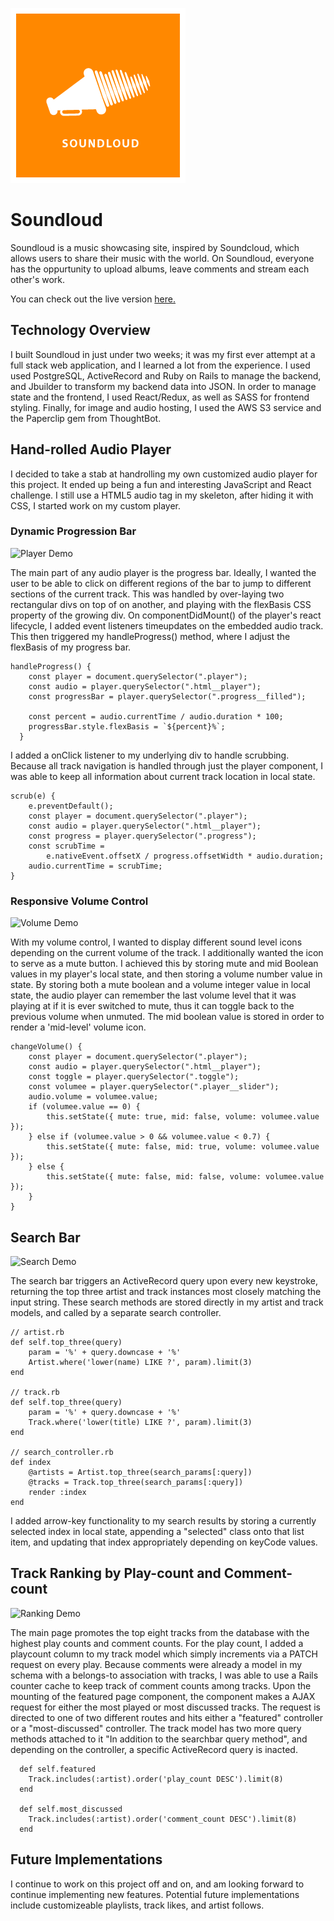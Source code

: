 ![](app/assets/images/soundloud-sq.png)

# Soundloud

Soundloud is a music showcasing site, inspired by Soundcloud, which allows users to share their music with the world. On Soundloud, everyone has the oppurtunity to upload albums, leave comments and stream each other's work.

You can check out the live version [here.](https://soundloud.herokuapp.com/#/)

## Technology Overview

I built Soundloud in just under two weeks; it was my first ever attempt at a full stack web application, and I learned a lot from the experience. I used used PostgreSQL, ActiveRecord and Ruby on Rails to manage the backend, and Jbuilder to transform my backend data into JSON. In order to manage state and the frontend, I used React/Redux, as well as SASS for frontend styling. Finally, for image and audio hosting, I used the AWS S3 service and the Paperclip gem from ThoughtBot.

## Hand-rolled Audio Player

I decided to take a stab at handrolling my own customized audio player for this project. It ended up being a fun and interesting JavaScript and React challenge. I still use a HTML5 audio tag in my skeleton, after hiding it with CSS, I started work on my custom player.

### Dynamic Progression Bar

![Player Demo](https://media.giphy.com/media/fo2bcN75NGgpaRm8Kx/giphy.gif)

The main part of any audio player is the progress bar. Ideally, I wanted the user to be able to click on different regions of the bar to jump to different sections of the current track. This was handled by over-laying two rectangular divs on top of on another, and playing with the flexBasis CSS property of the growing div. On componentDidMount() of the player's react lifecycle, I added event listeners timeupdates on the embedded audio track. This then triggered my handleProgress() method, where I adjust the flexBasis of my progress bar.

```
handleProgress() {
    const player = document.querySelector(".player");
    const audio = player.querySelector(".html__player");
    const progressBar = player.querySelector(".progress__filled");

    const percent = audio.currentTime / audio.duration * 100;
    progressBar.style.flexBasis = `${percent}%`;
  }
```
  
I added a onClick listener to my underlying div to handle scrubbing. Because all track navigation is handled through just the player component, I was able to keep all information about current track location in local state.

```
scrub(e) {
    e.preventDefault();
    const player = document.querySelector(".player");
    const audio = player.querySelector(".html__player");
    const progress = player.querySelector(".progress");
    const scrubTime =
        e.nativeEvent.offsetX / progress.offsetWidth * audio.duration;
    audio.currentTime = scrubTime;
}
```

### Responsive Volume Control

![Volume Demo](https://media.giphy.com/media/cIS2Ljr9t8y1SVyTka/giphy.gif)

With my volume control, I wanted to display different sound level icons depending on the current volume of the track. I additionally wanted the icon to serve as a mute button. I achieved this by storing mute and mid Boolean values in my player's local state, and then storing a volume number value in state. By storing both a mute boolean and a volume integer value in local state, the audio player can remember the last volume level that it was playing at if it is ever switched to mute, thus it can toggle back to the previous volume when unmuted. The mid boolean value is stored in order to render a 'mid-level' volume icon.

```
changeVolume() {
    const player = document.querySelector(".player");
    const audio = player.querySelector(".html__player");
    const toggle = player.querySelector(".toggle");
    const volumee = player.querySelector(".player__slider");
    audio.volume = volumee.value;
    if (volumee.value == 0) {
        this.setState({ mute: true, mid: false, volume: volumee.value });
    } else if (volumee.value > 0 && volumee.value < 0.7) {
        this.setState({ mute: false, mid: true, volume: volumee.value });
    } else {
        this.setState({ mute: false, mid: false, volume: volumee.value });
    }
}
```

## Search Bar

![Search Demo](https://media.giphy.com/media/1oLeDpwimRgA9MLjXY/giphy.gif)

The search bar triggers an ActiveRecord query upon every new keystroke, returning the top three artist and track instances most closely matching the input string. These search methods are stored directly in my artist and track models, and called by a separate search controller. 

```
// artist.rb
def self.top_three(query)
    param = '%' + query.downcase + '%'
    Artist.where('lower(name) LIKE ?', param).limit(3)
end

// track.rb
def self.top_three(query)
    param = '%' + query.downcase + '%'
    Track.where('lower(title) LIKE ?', param).limit(3)
end

// search_controller.rb
def index
    @artists = Artist.top_three(search_params[:query])
    @tracks = Track.top_three(search_params[:query])
    render :index
end
```

I added arrow-key functionality to my search results by storing a currently selected index in local state, appending a "selected" class onto that list item, and updating that index appropriately depending on keyCode values.

## Track Ranking by Play-count and Comment-count

![Ranking Demo](https://media.giphy.com/media/67PrfMDnVHhT1ZTz7P/giphy.gif)

The main page promotes the top eight tracks from the database with the highest play counts and comment counts. For the play count, I added a playcount column to my track model which simply increments via a PATCH request on every play. Because comments were already a model in my schema with a belongs-to association with tracks, I was able to use a Rails counter cache to keep track of comment counts among tracks. Upon the mounting of the featured page component, the component makes a AJAX request for either the most played or most discussed tracks. The request is directed to one of two different routes and hits either a "featured" controller or a "most-discussed" controller. The track model has two more query methods attached to it "In addition to the searchbar query method", and depending on the controller, a specific ActiveRecord query is inacted.

```
  def self.featured
    Track.includes(:artist).order('play_count DESC').limit(8)
  end

  def self.most_discussed
    Track.includes(:artist).order('comment_count DESC').limit(8)
  end
```

## Future Implementations

I continue to work on this project off and on, and am looking forward to continue implementing new features. Potential future implementations include customizeable playlists, track likes, and artist follows.